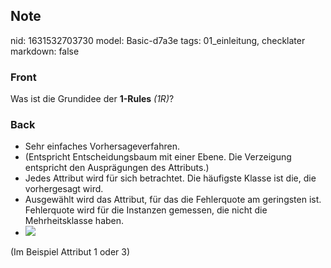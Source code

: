## Note
nid: 1631532703730
model: Basic-d7a3e
tags: 01_einleitung, checklater
markdown: false

### Front
Was ist die Grundidee der <b>1-Rules</b> <i>(1R)</i>?

### Back
<div>
  <div>
    <ul>
      <li>Sehr einfaches Vorhersageverfahren.
      <li>(Entspricht Entscheidungsbaum mit einer Ebene. Die
      Verzeigung entspricht den Ausprägungen des Attributs.)
      <li>Jedes Attribut wird für sich betrachtet. Die häufigste
      Klasse ist die, die vorhergesagt wird.
      <li>Ausgewählt wird das Attribut, für das die Fehlerquote am
      geringsten ist. Fehlerquote wird für die Instanzen gemessen,
      die nicht die Mehrheitsklasse haben.
      <li><img src= 
      "paste-18fc60f3a217838f5637a6169605723271ec0d12.jpg">
    </ul>
    <div>
      (Im Beispiel Attribut 1 oder 3)
    </div>
  </div>
</div>
